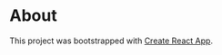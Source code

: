 # About

This project was bootstrapped with [Create React App](https://github.com/facebook/create-react-app).
